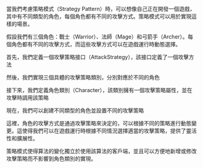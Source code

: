 ﻿當我們考慮策略模式（Strategy Pattern）時，可以想像自己正在開發一個遊戲，其中有不同類型的角色，每個角色都有不同的攻擊方式。策略模式可以用於實現這樣的場景。

假設我們有三個角色：戰士（Warrior）、法師（Mage）和弓箭手（Archer）。每個角色都有不同的攻擊方式，而這些攻擊方式可以在遊戲運行時動態選擇。

首先，我們定義一個攻擊策略接口（AttackStrategy），該接口定義了一個攻擊方法

然後，我們實現三個具體的攻擊策略類別，分別對應於不同的角色

接下來，我們定義角色類別（Character），該類別擁有一個攻擊策略屬性，並在攻擊時調用該策略

現在，我們可以創建不同類型的角色並設置不同的攻擊策略

這裡，角色的攻擊方式是通過攻擊策略來決定的，可以根據不同的策略進行動態變更。這使得我們可以在遊戲運行時根據不同情況選擇適當的攻擊策略，提供了靈活性和擴展性。

策略模式使得算法的變化獨立於使用該算法的客戶端，並且可以方便地新增或修改攻擊策略而不影響到角色類別的實現。